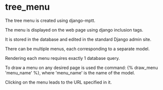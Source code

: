 # tree_menu
The tree menu is created using django-mptt. 

The menu is displayed on the web page using django inclusion tags. 

It is stored in the database and edited in the standard Django admin site. 

There can be multiple menus, each corresponding to a separate model.

Rendering each menu requires exactly 1 database query.

To draw a menu on any desired page is used the command: 
{% draw_menu 'menu_name' %}, where 'menu_name' is the name of the model.

Clicking on the menu leads to the URL specified in it.